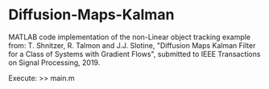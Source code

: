 # Diffusion-Maps-Kalman
MATLAB code implementation of the non-Linear object tracking example  from: 
T. Shnitzer, R. Talmon and J.J. Slotine, "Diffusion Maps Kalman Filter for a Class of Systems with Gradient Flows", 
submitted to IEEE Transactions on Signal Processing, 2019.

Execute: >> main.m
